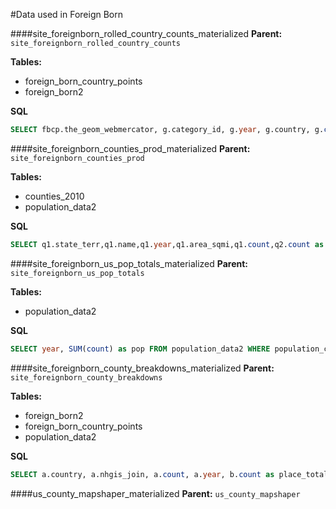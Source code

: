 #Data used in Foreign Born

####site_foreignborn_rolled_country_counts_materialized
**Parent:** `site_foreignborn_rolled_country_counts`

**Tables:**
* foreign_born_country_points
* foreign_born2

**SQL**
```sql
SELECT fbcp.the_geom_webmercator, g.category_id, g.year, g.country, g.count, fbcp.continent FROM (SELECT category_id, year, country, SUM(count) as count FROM (SELECT fbcp.cartodb_id, fbcp.the_geom_webmercator, fbcp.country, fb.count, fb.year, fbcp.category_id from foreign_born_country_points fbcp join foreign_born2 fb on fbcp.category_id = fb.category) a GROUP BY year, country, category_id) g join foreign_born_country_points fbcp on g.category_id = fbcp.category_id
```

####site_foreignborn_counties_prod_materialized
**Parent:** `site_foreignborn_counties_prod`

**Tables:**
* counties_2010
* population_data2

**SQL**
```sql
SELECT q1.state_terr,q1.name,q1.year,q1.area_sqmi,q1.count,q2.count as cty_pop,q1.start_n,q1.end_n,q1.nhgis_join,q1.the_geom FROM (SELECT counties_2010.state_terr,counties_2010.name,counties_2010.cartodb_id, ST_Simplify(counties_2010.the_geom, 1) as the_geom, counties_2010.area_sqmi, population_data2.year, population_data2.count, counties_2010.start_n, counties_2010.end_n, RTRIM(population_data2.nhgis_join) as nhgis_join FROM population_data2 join counties_2010 on RTRIM(population_data2.nhgis_join) = counties_2010.nhgis_join WHERE population_data2.population_category_id=68 and year * 10000 + 0101 >= start_n and year * 10000 + 0101 <= end_n) q1 JOIN (SELECT year, SUM(count) as count, RTRIM(nhgis_join) as nhgis_join FROM population_data2 WHERE population_category_id = 64 GROUP BY year, RTRIM(nhgis_join)) q2 on q1.nhgis_join = q2.nhgis_join and q1.year = q2.year
```

####site_foreignborn_us_pop_totals_materialized
**Parent:** `site_foreignborn_us_pop_totals`

**Tables:**
* population_data2

**SQL**
```sql
SELECT year, SUM(count) as pop FROM population_data2 WHERE population_category_id = 64 GROUP BY year
```

####site_foreignborn_county_breakdowns_materialized
**Parent:** `site_foreignborn_county_breakdowns`

**Tables:**
* foreign_born2
* foreign_born_country_points
* population_data2

**SQL**
```sql
SELECT a.country, a.nhgis_join, a.count, a.year, b.count as place_total FROM (SELECT fbcp.country, RTRIM(fb.nhgis_join) as nhgis_join, SUM(fb.count) as count, fb.year from foreign_born2 fb join foreign_born_country_points fbcp on fbcp.category_id = fb.category group by RTRIM(fb.nhgis_join), fbcp.country, fb.year) a JOIN (SELECT year, SUM(count) as count, RTRIM(nhgis_join) as nhgis_join FROM population_data2 WHERE population_category_id = 64 GROUP BY year, RTRIM(nhgis_join)) b on a.nhgis_join = b.nhgis_join and a.year = b.year
```

####us_county_mapshaper_materialized
**Parent:** `us_county_mapshaper`
